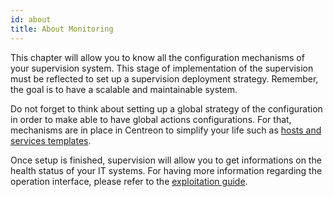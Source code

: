 ```yaml
---
id: about
title: About Monitoring
---
```


This chapter will allow you to know all the configuration mechanisms of your
supervision system. This stage of implementation of the supervision must be
reflected to set up a supervision deployment strategy. Remember, the goal is to
have a scalable and maintainable system.

Do not forget to think about setting up a global strategy of the configuration in
order to make able to have global actions configurations. For that, mechanisms
are in place in Centreon to simplify your life such as [hosts and services
templates](templates.html).

Once setup is finished, supervision will allow you to get informations on the
health status of your IT systems. For having more information regarding the
operation interface, please refer to the [exploitation
guide](../alerts-notifications/concepts.html).
